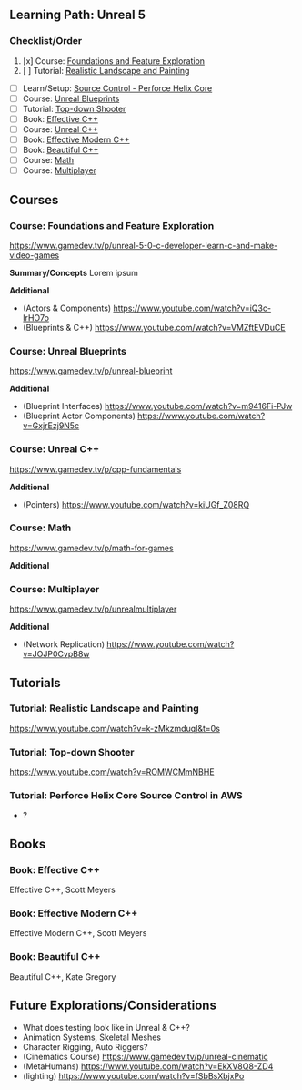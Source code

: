 ## Learning Path: Unreal 5

### Checklist/Order
1. [x] Course: [Foundations and Feature Exploration](#course-foundations-and-feature-exploration)
2. [ ] Tutorial: [Realistic Landscape and Painting](#tutorial-realistic-landscape-and-painting)
- [ ] Learn/Setup: [Source Control - Perforce Helix Core](#tutorial-perforce-helix-core-source-control-in-aws)
- [ ] Course: [Unreal Blueprints](#course-unreal-blueprints)
- [ ] Tutorial: [Top-down Shooter](#tutorial-top-down-shooter)
- [ ] Book: [Effective C++](#book-effective-c)
- [ ] Course: [Unreal C++](#course-unreal-c)
- [ ] Book: [Effective Modern C++](#book-effective-modern-c)
- [ ] Book: [Beautiful C++](#book-beautiful-c)
- [ ] Course: [Math](#course-math)
- [ ] Course: [Multiplayer](#course-multiplayer)

## Courses

### Course: Foundations and Feature Exploration
https://www.gamedev.tv/p/unreal-5-0-c-developer-learn-c-and-make-video-games

**Summary/Concepts**
Lorem ipsum

**Additional**
- (Actors & Components) https://www.youtube.com/watch?v=iQ3c-lrHO7o
- (Blueprints & C++) https://www.youtube.com/watch?v=VMZftEVDuCE

### Course: Unreal Blueprints
https://www.gamedev.tv/p/unreal-blueprint

**Additional**
- (Blueprint Interfaces) https://www.youtube.com/watch?v=m9416Fi-PJw
- (Blueprint Actor Components) https://www.youtube.com/watch?v=GxjrEzj9N5c

### Course: Unreal C++
https://www.gamedev.tv/p/cpp-fundamentals

**Additional**
- (Pointers) https://www.youtube.com/watch?v=kiUGf_Z08RQ

### Course: Math
https://www.gamedev.tv/p/math-for-games

**Additional**

### Course: Multiplayer
https://www.gamedev.tv/p/unrealmultiplayer

**Additional**

- (Network Replication) https://www.youtube.com/watch?v=JOJP0CvpB8w

## Tutorials

### Tutorial: Realistic Landscape and Painting
https://www.youtube.com/watch?v=k-zMkzmduqI&t=0s

### Tutorial: Top-down Shooter
https://www.youtube.com/watch?v=ROMWCMmNBHE

### Tutorial: Perforce Helix Core Source Control in AWS
- ?

## Books

### Book: Effective C++
Effective C++, Scott Meyers

### Book: Effective Modern C++
Effective Modern C++, Scott Meyers

### Book: Beautiful C++
Beautiful C++, Kate Gregory

## Future Explorations/Considerations

- What does testing look like in Unreal & C++?
- Animation Systems, Skeletal Meshes
- Character Rigging, Auto Riggers?
- (Cinematics Course) https://www.gamedev.tv/p/unreal-cinematic
- (MetaHumans) https://www.youtube.com/watch?v=EkXV8Q8-ZD4
- (lighting) https://www.youtube.com/watch?v=fSbBsXbjxPo


